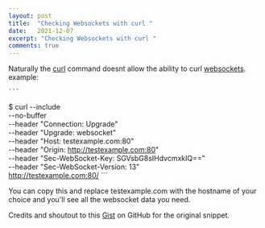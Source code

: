 ```yaml
---
layout: post
title:  "Checking Websockets with curl "
date:   2021-12-07
excerpt: "Checking Websockets with curl "
comments: true
---
```


Naturally the [curl](https://curl.se/) command doesnt allow the ability to curl [websockets](https://en.wikipedia.org/wiki/WebSocket).
example:

 	```
$ curl --include \
       --no-buffer \
       --header "Connection: Upgrade" \
       --header "Upgrade: websocket" \
       --header "Host: testexample.com:80" \
       --header "Origin: http://testexample.com:80" \
       --header "Sec-WebSocket-Key: SGVsbG8sIHdvcmxkIQ==" \
       --header "Sec-WebSocket-Version: 13" \
       http://testexample.com:80/
 	```

You can copy this and replace testexample.com with the hostname of your choice and you'll see all the websocket data you need.


Credits and shoutout to this [Gist](https://gist.github.com/htp/fbce19069187ec1cc486b594104f01d0) on GitHub for the original snippet.
